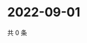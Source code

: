 # 2022-09-01

共 0 条

<!-- BEGIN WEIBO -->
<!-- 最后更新时间 Thu Sep 01 2022 19:14:25 GMT+0800 (China Standard Time) -->

<!-- END WEIBO -->
